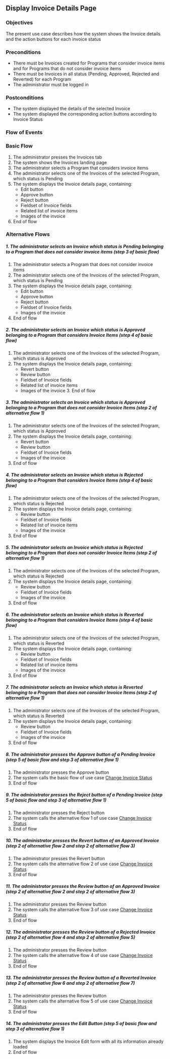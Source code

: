 ## Display Invoice Details Page

### Objectives
The present use case describes how the system shows the Invoice details and the action buttons for each invoice status

### Preconditions
- There must be Invoices created for Programs that consider invoice items and for Programs that do not consider invoice items
- There must be Invoices in all status (Pending, Approved, Rejected and Reverted) for each Program
- The administrator must be logged in

### Postconditions
- The system displayed the details of the selected Invoice
- The system displayed the corresponding action buttons according to Invoice Status

### Flow of Events

### Basic Flow
1. The administrator presses the Invoices tab
2. The system shows the Invoices landing page 
3. The administrator selects a Program that considers invoice items
4. The administrator selects one of the Invoices of the selected Program, which status is Pending
5. The system displays the Invoice details page, containing:
   - Edit button
   - Approve button
   - Reject button
   - Fieldset of Invoice fields
   - Related list of invoice items
   - Images of the invoice
6. End of flow

### Alternative Flows

##### 1. The administrator selects an Invoice which status is Pending belonging to a Program that does not consider invoice items (step 3 of basic flow)
   1. The administrator selects a Program that does not consider invoice items
   2. The administrator selects one of the Invoices of the selected Program, which status is Pending
   3. The system displays the Invoice details page, containing:
       - Edit button
       - Approve button
       - Reject button
       - Fieldset of Invoice fields
       - Images of the invoice
   4. End of flow
   
##### 2. The administrator selects an Invoice which status is Approved belonging to a Program that considers Invoice Items (step 4 of basic flow)
   1. The administrator selects one of the Invoices of the selected Program, which status is Approved
   2. The system displays the Invoice details page, containing:
        - Revert button
        - Review button
        - Fieldset of Invoice fields
        - Related list of invoice items
        - Images of the invoice
    3. End of flow
 
##### 3. The administrator selects an Invoice which status is Approved belonging to a Program that does not consider Invoice Items (step 2 of alternative flow 1)
   1. The administrator selects one of the Invoices of the selected Program, which status is Approved
   2. The system displays the Invoice details page, containing:
        - Revert button
        - Review button
        - Fieldset of Invoice fields
        - Images of the invoice
   3. End of flow
   
##### 4. The administrator selects an Invoice which status is Rejected belonging to a Program that considers Invoice Items (step 4 of basic flow)
   1. The administrator selects one of the Invoices of the selected Program, which status is Rejected
   2. The system displays the Invoice details page, containing:
        - Review button
        - Fieldset of Invoice fields
        - Related list of invoice items
        - Images of the invoice
   3. End of flow
   
##### 5. The administrator selects an Invoice which status is Rejected belonging to a Program that does not consider Invoice Items (step 2 of alternative flow 1)
   1. The administrator selects one of the Invoices of the selected Program, which status is Rejected
   2. The system displays the Invoice details page, containing:
        - Review button
        - Fieldset of Invoice fields
        - Images of the invoice
   3. End of flow
   
##### 6. The administrator selects an Invoice which status is Reverted belonging to a Program that considers Invoice Items (step 4 of basic flow)
   1. The administrator selects one of the Invoices of the selected Program, which status is Reverted
   2. The system displays the Invoice details page, containing:
        - Review button
        - Fieldset of Invoice fields
        - Related list of invoice items
        - Images of the invoice
   3. End of flow
   
##### 7. The administrator selects an Invoice which status is Reverted belonging to a Program that does not consider Invoice Items (step 2 of alternative flow 1)
   1. The administrator selects one of the Invoices of the selected Program, which status is Reverted
   2. The system displays the Invoice details page, containing:
        - Review button
        - Fieldset of Invoice fields
        - Images of the invoice
   3. End of flow
   
##### 8. The administrator presses the Approve button of a Pending Invoice (step 5 of basic flow and step 3 of alternative flow 1)
   1. The administrator presses the Approve button
   2. The system calls the basic flow of use case [Change Invoice Status](?name=UC-PRP-0004)
   3. End of flow
    
##### 9. The administrator presses the Reject button of a Pending Invoice (step 5 of basic flow and step 3 of alternative flow 1)
   1. The administrator presses the Reject button
   2. The system calls the alternative flow 1 of use case [Change Invoice Status](?name=UC-PRP-0004)
   3. End of flow
   
##### 10. The administrator presses the Revert button of an Approved Invoice (step 2 of alternative flow 2 and step 2 of alternative flow 3)
   1. The administrator presses the Revert button
   2. The system calls the alternative flow 2 of use case [Change Invoice Status](?name=UC-PRP-0004)
   3. End of flow
   
##### 11. The administrator presses the Review button of an Approved Invoice (step 2 of alternative flow 2 and step 2 of alternative flow 3)
   1. The administrator presses the Review button
   2. The system calls the alternative flow 3 of use case [Change Invoice Status](?name=UC-PRP-0004)
   3. End of flow
    
##### 12. The administrator presses the Review button of a Rejected Invoice (step 2 of alternative flow 4 and step 2 of alternative flow 5)
   1. The administrator presses the Review button
   2. The system calls the alternative flow 4 of use case [Change Invoice Status](?name=UC-PRP-0004)
   3. End of flow
   
##### 13. The administrator presses the Review button of a Reverted Invoice (step 2 of alternative flow 6 and step 2 of alternative flow 7)
   1. The administrator presses the Review button
   2. The system calls the alternative flow 5 of use case [Change Invoice Status](?name=UC-PRP-0004)
   3. End of flow
   
##### 14. The administrator presses the Edit Button (step 5 of basic flow and step 3 of alternative flow 1)
   1. The system displays the Invoice Edit form with all its information already loaded
   2. End of flow  
